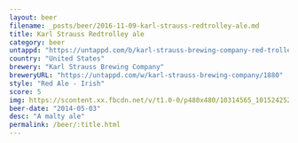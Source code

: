 ```yaml
---
layout: beer
filename: _posts/beer/2016-11-09-karl-strauss-redtrolley-ale.md
title: Karl Strauss Redtrolley ale
category: beer
untappd: "https://untappd.com/b/karl-strauss-brewing-company-red-trolley-ale/1291"
country: "United States"
brewery: "Karl Strauss Brewing Company"
breweryURL: "https://untappd.com/w/karl-strauss-brewing-company/1880"
style: "Red Ale - Irish"
score: 5
img: https://scontent.xx.fbcdn.net/v/t1.0-0/p480x480/10314565_10152425240463745_1300237400658400717_n.jpg?oh=b8286448d6fa3d817649144e919aa7f8&oe=59130058
beer-date: "2014-05-03"
desc: "A malty ale"
permalink: /beer/:title.html
---
```

